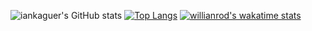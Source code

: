 ![iankaguer's GitHub stats](https://github-readme-stats.vercel.app/api?username=iankaguer&show_icons=true&theme=highcontrast)
[![Top Langs](https://github-readme-stats.vercel.app/api/top-langs/?username=iankaguer&show_icons=true&theme=dracula&layout=compact)](https://github.com/anuraghazra/github-readme-stats)
[![willianrod's wakatime stats](https://github-readme-stats.vercel.app/api/wakatime?username=willianrod&theme=synthwave)](https://github.com/anuraghazra/github-readme-stats)


